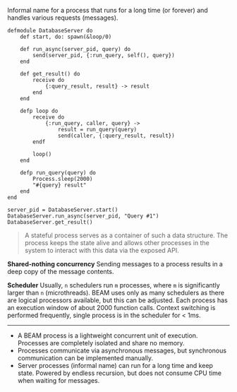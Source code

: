 Informal name for a process that runs for a long time (or forever) and handles various requests (messages).

```
defmodule DatabaseServer do
	def start, do: spawn(&loop/0)

	def run_async(server_pid, query) do
		send(server_pid, {:run_query, self(), query})
	end

	def get_result() do
		receive do
			{:query_result, result} -> result
		end
	end

	defp loop do
		receive do
			{:run_query, caller, query} ->
				result = run_query(query)
				send(caller, {:query_result, result})
		endf

		loop()
	end

	defp run_query(query) do
		Process.sleep(2000)
		"#{query} result"
	end
end

server_pid = DatabaseServer.start()
DatabaseServer.run_async(server_pid, "Query #1")
DatabaseServer.get_result()
```

> A stateful process serves as a container of such a data structure. The process keeps
> the state alive and allows other processes in the system to interact with this data via the
> exposed API.

**Shared-nothing concurrency**
Sending messages to a process results in a deep copy of the message contents.

**Scheduler**
Usually, `n` schedulers run `m` processes, where `m`  is significantly larger than  `n` (microthreads). BEAM uses only as many schedulers as there are logical processors available, but this can be adjusted. Each process has an execution window of about 2000 function calls. Context switching is performed frequently, single process is in the scheduler for < 1ms.

---
* A BEAM process is a lightweight concurrent unit of execution. Processes are completely isolated and share no memory.
* Processes communicate via asynchronous messages, but synchronous communication can be implemented manually.
* Server processes (informal name) can run for a long time and keep state. Powered by endless recursion, but does not consume CPU time when waiting for messages.
